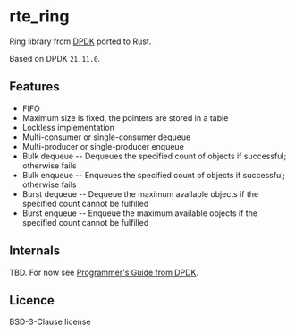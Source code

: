 # rte_ring

Ring library from [DPDK] ported to Rust.

Based on DPDK `21.11.0`.

[DPDK]: http://www.dpdk.org/


## Features

* FIFO
* Maximum size is fixed, the pointers are stored in a table
* Lockless implementation
* Multi-consumer or single-consumer dequeue
* Multi-producer or single-producer enqueue
* Bulk dequeue -- Dequeues the specified count of objects if successful; otherwise fails
* Bulk enqueue -- Enqueues the specified count of objects if successful; otherwise fails
* Burst dequeue -- Dequeue the maximum available objects if the specified count cannot be fulfilled
* Burst enqueue -- Enqueue the maximum available objects if the specified count cannot be fulfilled

## Internals

TBD. For now see [Programmer's Guide from DPDK][1].

[1]: http://doc.dpdk.org/guides-21.11/prog_guide/ring_lib.html

## Licence

BSD-3-Clause license

